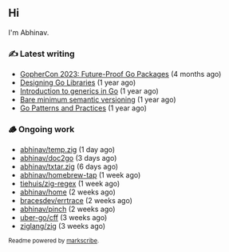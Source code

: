 ## Hi

I'm Abhinav.

### ✍️ Latest writing


- [GopherCon 2023: Future-Proof Go Packages](https://abhinavg.net/2023/09/27/future-proof-packages/) (4 months ago)
- [Designing Go Libraries](https://abhinavg.net/2022/12/06/designing-go-libraries/) (1 year ago)
- [Introduction to generics in Go](https://abhinavg.net/2022/11/23/generics-intro/) (1 year ago)
- [Bare minimum semantic versioning](https://abhinavg.net/2022/11/07/semver/) (1 year ago)
- [Go Patterns and Practices](https://abhinavg.net/2022/09/19/go-patterns-and-practices-talk/) (1 year ago)

### 🪵 Ongoing work


- [abhinav/temp.zig](https://github.com/abhinav/temp.zig) (1 day ago)
- [abhinav/doc2go](https://github.com/abhinav/doc2go) (3 days ago)
- [abhinav/txtar.zig](https://github.com/abhinav/txtar.zig) (6 days ago)
- [abhinav/homebrew-tap](https://github.com/abhinav/homebrew-tap) (1 week ago)
- [tiehuis/zig-regex](https://github.com/tiehuis/zig-regex) (1 week ago)
- [abhinav/home](https://github.com/abhinav/home) (2 weeks ago)
- [bracesdev/errtrace](https://github.com/bracesdev/errtrace) (2 weeks ago)
- [abhinav/pinch](https://github.com/abhinav/pinch) (2 weeks ago)
- [uber-go/cff](https://github.com/uber-go/cff) (3 weeks ago)
- [ziglang/zig](https://github.com/ziglang/zig) (3 weeks ago)

<sub>Readme powered by [markscribe](https://github.com/muesli/markscribe).</sub>
